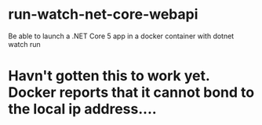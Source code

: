 # run-watch-net-core-webapi
Be able to launch a .NET Core 5 app in a docker container with dotnet watch run

#  Havn't gotten this to work yet.  Docker reports that it cannot bond to the local ip address....
